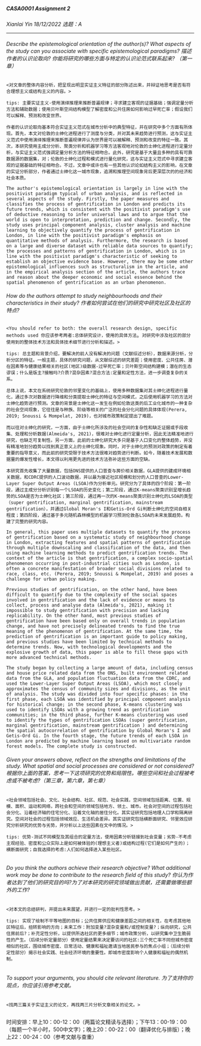 ##### *CASA0001 Assignment 2*

*Xianlai Yin 18/12/2022 选题：A* 

---

###### *Describe the epistemological orientation of the author(s)? What aspects of the study can you associate with specific epistemological paradigms? 描述作者的认识论取向? 你能将研究的哪些方面与特定的认识论范式联系起来? （第一章）*

`<对文章的整体内容分析，把呈现出明显实证主义特征的部分陈述出来，并辩证地思考是否有符合理想主义或结构主义的内容。>`

`tips: 主要实证主义-使用演绎推理来推断普遍规律；寻求建立客观的证据基础；强调定量分析方法和辅助数据；使用贝叶斯空间结构模型了解密度和公共住房如何影响过早死亡率；假设我们可以解释、预测和改变世界。`

```
作者的认识论取向基本符合实证主义范式在城市分析中的典型特征，并在研究中多个方面有所体现。首先，本文对伦敦的士绅化进程进行了测度与分类，并对其未来趋势进行预测，这与实证主义范式中使用演绎推理来推断普遍规律并认为世界是可以被解释、预测和改变的特征一致。其次，本研究使用主成分分析、聚类分析和机器学习等方法客观地对伦敦的士绅化进程进行定量分析，与实证主义范式强调定量分析方法的特征相吻合。此外，研究是基于大量且多种的具有可靠数据源的数据集，对；伦敦的士绅化过程和模式进行量化研究，这与实证主义范式中寻求建立客观的证据基础的特征相吻合。不过，文章中或许也有一些其他认识论如结构主义的影响，在文章的实证分析部分，作者通过士绅化这一城市现象，追溯和推理空间现象背后更深层次的的经济和社会本质。

The author's epistemological orientation is largely in line with the positivist paradigm typical of urban analysis, and is reflected in several aspects of the study. Firstly, the paper measures and classifies the process of gentrification in London and predicts its future trends, which is consistent with the positivist paradigm's use of deductive reasoning to infer universal laws and to argue that the world is open to interpretation, prediction and change. Secondly, the study uses principal component analysis, cluster analysis and machine learning to objectively quantify the process of gentrification in London, in line with the positivist paradigm's emphasis on quantitative methods of analysis. Furthermore, the research is based on a large and diverse dataset with reliable data sources to quantify; the processes and patterns of gentrification in London, which is in line with the positivist paradigm's characteristic of seeking to establish an objective evidence base. However, there may be some other epistemological influences such as structuralism in the article, and in the empirical analysis section of the article, the authors trace and reason about the deeper economic and social essence behind the spatial phenomenon of gentrification as an urban phenomenon.
```

###### *How do the authors attempt to study neighbourhoods and their characteristics in their study? 作者如何尝试在他们的研究中研究社区及社区的特点?*

`<You should refer to both: the overall research design, specific methods used 你应该参考两者:总体研究设计，使用的具体方法`。`对研究中涉及社区的部分使用到的整体技术方法和具体技术细节进行分析和描述。>`

`tips: 总主题和背景介绍，要解决的前人没有解决的问题（文献综述分析），数据来源分析，分析分区的特征。一般主题，具体的研究问题，从文献综述的研究差距；使用密度、公共住房、潜在因素等与健康结果相关的社区(地区)级数据-过早死亡率；贝叶斯空间结构建模；潜在的生态谬误；什么是版主?接触吗?介质?混杂因素?混合方法:定量和定性方法，进一步调查复杂的关系。`

```
总体上说，本文在系统研究伦敦的邻里变化的基础上，使用多种数据集对其士绅化进程进行量化，通过多次对数据进行降维和分类提取士绅化的特征与空间模式，之后使用机器学习的方法对士绅化趋势进行预测。文章的背景是士绅化这一发生在例如伦敦这类的后工业化城市的一种复杂的社会空间现象，它往往是与种族、阶级等相关的广泛的社会分化问题的具体体现(Perera, 2019; Snoussi & Mompelat, 2019)，也对城市政策制定提出了难题。

而以往对士绅化的研究，一方面，由于士绅化所涉及的社会空间的复杂性和缺乏证据或手段收集、处理和分析数据(Almeida's, 2021)，很难对士绅化进行定量分析，因此无法精准地进行研究，也缺乏可复制性。另一方面，此前的士绅化研究大多只是基于人口变化的整体趋势，并没有精准地划分趋势以找到真正意义上的士绅化现象。同时，对于士绅化的预测对政策的制定有着重要的指导意义，而此前的研究受限于技术方法很难对趋势进行判断。如今，随着技术发展和数据量的爆发性增长，本文得以利用更先进的技术方法弥补这些方面的空缺。

本研究首先收集了大量数据，包括ONS提供的人口普查与房价相关数据，GLA提供的建成环境相关数据，和CDRC提供的人口波动数据，并以最为接近社区规模和划分的人口普查的Lower-Layer Super Output Areas (LSOA)作为分析单元。研究分为了具体的四个阶段：第一阶段，通过主成分分析识别每一个LSOA的历史变化；第二阶段，通过K-means聚类识别呈增长趋势的LSOA是否为士绅化社区；第三阶段，通过再一次的K-means聚类识别士绅化的LSOA的类型（super gentrification, marginal gentrification, mainstream  gentrification），并通过Global Moran's I和Getis-Ord Gi判断士绅化的空间自相关程度；第四阶段，通过基于多元随机森林模型的机器学习预测伦敦各LSOA的未来发展趋势。构建了完整的研究内容。

In general, this paper uses multiple datasets to quantify the process of gentrification based on a systematic study of neighbourhood change in London, extracting features and spatial patterns of gentrification through multiple downscaling and classification of the data, and then using machine learning methods to predict gentrification trends. The context of the article is that gentrification, a complex socio-spatial phenomenon occurring in post-industrial cities such as London, is often a concrete manifestation of broader social divisions related to race, class, etc. (Perera, 2019; Snoussi & Mompelat, 2019) and poses a challenge for urban policy making.

Previous studies of gentrification, on the other hand, have been difficult to quantify due to the complexity of the social spaces involved in gentrification and the lack of evidence or means to collect, process and analyse data (Almeida's, 2021), making it impossible to study gentrification with precision and lacking replicability. On the other hand, most previous studies of gentrification have been based only on overall trends in population change, and have not precisely delineated trends to find the true meaning of the phenomenon of gentrification. At the same time, the prediction of gentrification is an important guide to policy making, and previous studies have been limited by technical methods to determine trends. Now, with technological developments and the explosive growth of data, this paper is able to fill these gaps with more advanced technical methods.

The study began by collecting a large amount of data, including census and house price related data from the ONS, built environment related data from the GLA, and population fluctuation data from the CDRC, and used the Lower-Layer Super Output Areas (LSOA), which most closely approximates the census of community sizes and divisions, as the unit of analysis. The study was divided into four specific phases: in the first phase, each LSOA was identified by principal component analysis for historical change; in the second phase, K-means clustering was used to identify LSOAs with a growing trend as gentrification communities; in the third phase, further K-means clustering was used to identify the types of gentrification LSOAs (super gentrification, marginal gentrification, mainstream gentrification ) and determining the spatial autocorrelation of gentrification by Global Moran's I and Getis-Ord Gi. In the fourth stage, the future trends of each LSOA in London are predicted by machine learning based on multivariate random forest models. The complete study is constructed.
```

###### *Given your answers above, reflect on the strengths and limitations of the study. What spatial and social processes are considered or not considered? 根据你上面的答案，思考一下这项研究的优势和局限性。哪些空间和社会过程被考虑或不被考虑?（第三章，第六章，第七章）*

`<社会领域包括社会、文化、社会结构、社区、规范、社会实践，空间领域包括距离、位置、规模、面积、运动和网络，跨社会和空间的领域包括地方、领土、城市。社会对空间的过程包括社会分化、沿着经济轴的住宅分化、沿着文化轴的居住分化。其实证研究包括地理人口学和隔离研究。空间对社会的过程包括领域效应、生活机会差异。其实证研究包括横断面研究、邻里效应研究分析研究的优势与劣势，并分析以上这些因素在文中的情况。>`

`tips: 优势-测试不同模型及其组合的定量方法，使用因素分析链接到社会变量；劣势-不考虑主观经验、密度和公众实际上是如何被体验的(理想主义者)或结构过程(它们是如何产生的)；横断面研究；自我选择的考虑:人们如何选择进入某些社区。`

```

```

###### *Do you think the authors achieve their research objective? What additional work may be done to contribute to the research field of this study? 你认为作者达到了他们的研究目的吗?为了对本研究的研究领域做出贡献，还需要做哪些额外的工作?*

`<对本文的总结研判，并提出未来展望，并进行一定的批判性思考。>`

`tips: 实现了绘制不平等地图的目标；公共住房供应和健康差距之间的相关性，在考虑其他地区特征后，扭转影响的方向；未来工作：附加变量?混杂变量和/或控制变量?；纵向研究，公共住房前后?；补充定性分析，以提供所选社区的更多细节；城市政策分析，以研究集中卫生脆弱性的产生。（后续分析定量部分）使用定量结果来决定要访问的社区:三个死亡率不同但城市密度相似的社区，围绕城市密度、日常活动、健康和福祉邀请当地居民参与的焦点小组；（后续分析定性部分）揭示社会实践、社会经济环境的重要性。即城市密度影响个人健康和福祉的偶然机制。`

```

```

###### *To support your arguments, you should cite relevant literature. 为了支持你的观点，你应该引用参考文献。*

`<找两三篇关于实证主义的论文，再找两三片分析文章相关的论文。>`

```

```

时间安排：早上10：00-12：00（两篇论文精读与选择）；下午13：00-19：00（每题一个半小时，500中文字）；晚上20：00-22：00（翻译优化与排版）；晚上22：00-24：00（参考文献与查重）
